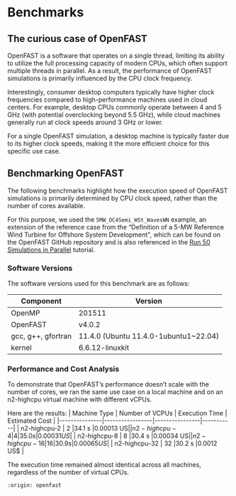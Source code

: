 # Benchmarks

## The curious case of OpenFAST
OpenFAST is a software that operates on a single thread, limiting its ability to utilize the full processing capacity of modern CPUs, which often support multiple threads in parallel. As a result, the performance of OpenFAST simulations is primarily influenced by the CPU clock frequency.

Interestingly, consumer desktop computers typically have higher clock frequencies compared to high-performance machines used in cloud centers. For example, desktop CPUs commonly operate between 4 and 5 GHz (with potential overclocking beyond 5.5 GHz), while cloud machines generally run at clock speeds around 3 GHz or lower.

For a single OpenFAST simulation, a desktop machine is typically faster due to its higher clock speeds, making it the more efficient choice for this specific use case.

## Benchmarking OpenFAST
The following benchmarks highlight how the execution speed of OpenFAST simulations is primarily determined by CPU clock speed, rather than the number of cores available.

For this purpose, we used the `5MW_OC4Semi_WSt_WavesWN` example, an extension of the reference case from the “Definition of a 5-MW Reference Wind Turbine for Offshore System Development",
which can be found on the OpenFAST GitHub repository and is also referenced in the [Run 50 Simulations in Parallel](run-50-simulations-in-parallel/index) tutorial.

### Software Versions
The software versions used for this benchmark are as follows:

| Component              | Version                               |
|------------------------|---------------------------------------|
| OpenMP                 | 201511                                |
| OpenFAST               | v4.0.2                                |
| gcc, g++, gfortran     | 11.4.0 (Ubuntu 11.4.0-1ubuntu1~22.04) |
| kernel                 | 6.6.12-linuxkit                       |


### Performance and Cost Analysis
To demonstrate that OpenFAST’s performance doesn’t scale with the number of cores, we ran the same use case on a local machine and on an n2-highcpu virtual machine with different vCPUs.

Here are the results:
| Machine Type  | Number of VCPUs | Execution Time | Estimated Cost |
|---------------|-----------------|----------------|-----------|
| n2-highcpu-2  | 2               |34.1 s          |0.00013 US$|
| n2-highcpu-4  | 4               |35.0 s          |0.00031 US$|
| n2-highcpu-8  | 8               |30.4 s          |0.00034 US$|
| n2-highcpu-16 | 16              |30.9 s          |0.00065 US$|
| n2-highcpu-32 | 32              |30.2 s          |0.0012 US$ |

The execution time remained almost identical across all machines, regardless of the number of virtual CPUs.

```{banner_small}
:origin: openfast
```





